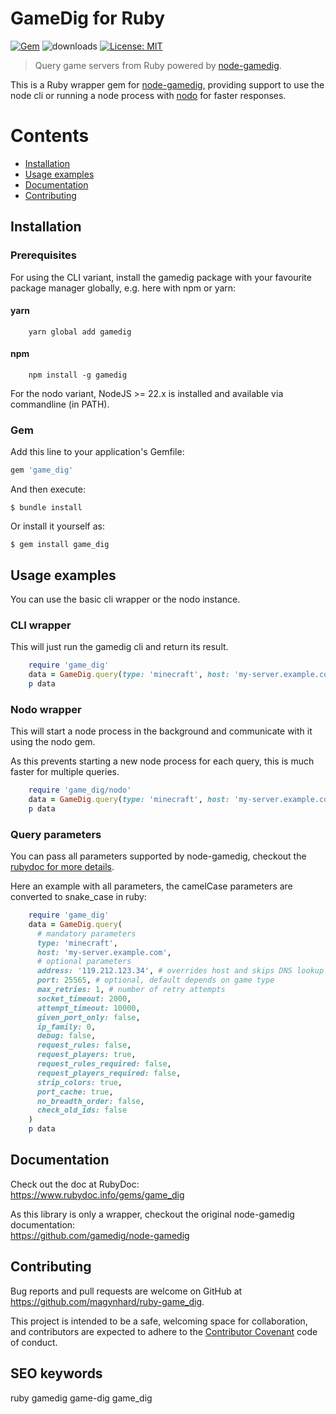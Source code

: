 # GameDig for Ruby
[![Gem](https://img.shields.io/gem/v/game_dig?color=default&style=plastic&logo=ruby&logoColor=red)](https://rubygems.org/gems/game_dig)
![downloads](https://img.shields.io/gem/dt/game_dig?color=blue&style=plastic)
[![License: MIT](https://img.shields.io/badge/License-MIT-gold.svg?style=plastic&logo=mit)](LICENSE)

> Query game servers from Ruby powered by [node-gamedig](https://github.com/gamedig/node-gamedig). 

This is a Ruby wrapper gem for [node-gamedig](https://github.com/gamedig/node-gamedig), providing support to use the node cli or running a node process with [nodo](https://github.com/mtgrosser/nodo) for faster responses.





# Contents

* [Installation](#installation)
* [Usage examples](#usage)
* [Documentation](#documentation)
* [Contributing](#contributing)




<a name="installation"></a>
## Installation
### Prerequisites
For using the CLI variant, install the gamedig package with your favourite package manager globally, e.g. here with npm or yarn:

#### yarn
```
    yarn global add gamedig
```

#### npm
```
    npm install -g gamedig
```

For the nodo variant, NodeJS >= 22.x is installed and available via commandline (in PATH).


### Gem

Add this line to your application's Gemfile:

```ruby
gem 'game_dig'
```

And then execute:

    $ bundle install

Or install it yourself as:

    $ gem install game_dig
    

<a name="usage"></a>
## Usage examples

You can use the basic cli wrapper or the nodo instance.

### CLI wrapper

This will just run the gamedig cli and return its result.
```ruby
    require 'game_dig'
    data = GameDig.query(type: 'minecraft', host: 'my-server.example.com')
    p data
```

### Nodo wrapper
This will start a node process in the background and communicate with it using the nodo gem.

As this prevents starting a new node process for each query, this is much faster for multiple queries.
```ruby
    require 'game_dig/nodo'
    data = GameDig.query(type: 'minecraft', host: 'my-server.example.com')
    p data
```

### Query parameters
You can pass all parameters supported by node-gamedig, checkout the [rubydoc for more details](https://www.rubydoc.info/gems/game_dig/GameDig).

Here an example with all parameters, the camelCase parameters are converted to snake_case in ruby:
```ruby
    require 'game_dig'
    data = GameDig.query(
      # mandatory parameters
      type: 'minecraft',
      host: 'my-server.example.com',
      # optional parameters
      address: '119.212.123.34', # overrides host and skips DNS lookup
      port: 25565, # optional, default depends on game type
      max_retries: 1, # number of retry attempts
      socket_timeout: 2000, 
      attempt_timeout: 10000,
      given_port_only: false,
      ip_family: 0,
      debug: false,
      request_rules: false,
      request_players: true,
      request_rules_required: false,
      request_players_required: false,
      strip_colors: true,
      port_cache: true,
      no_breadth_order: false,
      check_old_ids: false
    )
    p data
```

<a name="documentation"></a>
## Documentation
Check out the doc at RubyDoc:<br>
https://www.rubydoc.info/gems/game_dig


As this library is only a wrapper, checkout the original node-gamedig documentation:<br>
https://github.com/gamedig/node-gamedig


<a name="contributing"></a>
## Contributing

Bug reports and pull requests are welcome on GitHub at https://github.com/magynhard/ruby-game_dig. 

This project is intended to be a safe, welcoming space for collaboration, and contributors are expected to adhere to the [Contributor Covenant](http://contributor-covenant.org) code of conduct.

## SEO keywords
ruby gamedig game-dig game_dig
